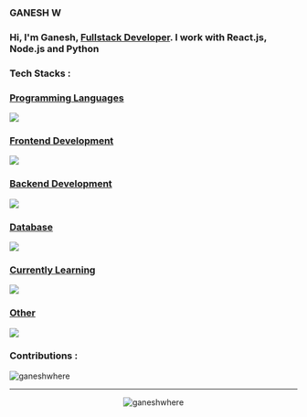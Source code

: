 <h3>GANESH W</h3>

<h3>Hi, I'm Ganesh, <u>Fullstack Developer</u>. I work with React.js, Node.js and Python</h3>

<h3>Tech Stacks :</h3>



<h3 style="text-decoration : underline">Programming Languages</h3>
<a href="https://skillicons.dev">
          <img src="https://skillicons.dev/icons?i=python,javascript" />
        </a>



<h3 style="text-decoration : underline">Frontend Development</h3>
<a href="https://skillicons.dev">
          <img src="https://skillicons.dev/icons?i=html,css,bootstrap,tailwind,javascript,ts,react,vue,&theme=light" />
        </a>



<h3 style="text-decoration : underline">Backend Development</h3>
<a href="https://skillicons.dev">
          <img src="https://skillicons.dev/icons?i=nodejs,python,flask,express&theme=light" />
        </a>



<h3 style="text-decoration : underline">Database</h3>
<a href="https://skillicons.dev">
          <img src="https://skillicons.dev/icons?i=mongo,mysql,redis&theme=light" />
        </a>


<h3 style="text-decoration : underline">Currently Learning</h3>
<a href="https://skillicons.dev">
          <img src="https://skillicons.dev/icons?i=flutter,nextjs&theme=light" />
        </a>


<h3 style="text-decoration : underline">Other</h3>
<a href="https://skillicons.dev">
          <img src="https://skillicons.dev/icons?i=blender,ae,ps,figma&theme=light" />
        </a>




<h3 text-decoration: underline;">Contributions :</h3>

<p><img align="center" src="https://github-readme-streak-stats.herokuapp.com/?user=ganeshwhere&" alt="ganeshwhere" /></p>

<hr>

<p align="center"> <img src="https://komarev.com/ghpvc/?username=ganeshwhere&label=Profile%20views&color=0e75b6&style=flat" alt="ganeshwhere" /> </p>
